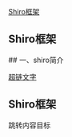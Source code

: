 [Shiro框架](#(1))

<h2 id="1"> Shiro框架</h2>
## 一、shiro简介 

[超链文字](#jump)  






<h2 id='1'> Shiro框架</h2>
<span id="jump">跳转内容目标</span>